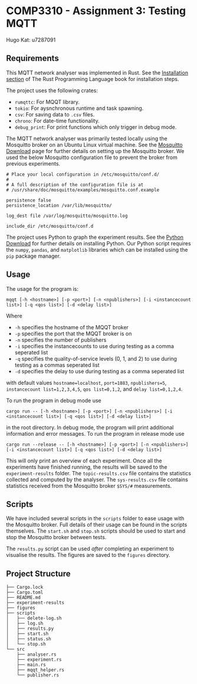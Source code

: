 # COMP3310 - Assignment 3: Testing MQTT

Hugo Kat: u7287091

## Requirements
This MQTT network analyser was implemented in Rust. See the [Installation section](https://doc.rust-lang.org/book/ch01-01-installation.html) of The Rust Programming Language book for installation steps. 

The project uses the following crates:
* `rumqttc`: For MQQT library.
* `tokio`: For aysnchronous runtime and task spawning.
* `csv`: For saving data to `.csv` files.
* `chrono`: For date-time functionality.
* `debug_print`: For print functions which only trigger in debug mode.

The MQTT network analyser was primarily tested locally using the Mosquitto broker on an Ubuntu Linux virtual machine. See the [Mosquitto Download](https://mosquitto.org/download/) page for further details on setting up the Mosquitto broker. We used the below Mosquitto configuration file to prevent the broker from previous experiments. 

```
# Place your local configuration in /etc/mosquitto/conf.d/
#
# A full description of the configuration file is at
# /usr/share/doc/mosquitto/examples/mosquitto.conf.example

persistence false
persistence_location /var/lib/mosquitto/

log_dest file /var/log/mosquitto/mosquitto.log

include_dir /etc/mosquitto/conf.d
```

The project uses Python to graph the experiment results. See the [Python Download](https://www.python.org/downloads/) for further details on installing Python. Our Python script requires the `numpy`, `pandas`, and `matplotlib` libraries which can be installed using the `pip` package manager. 

## Usage

The usage for the program is:
```
mqqt [-h <hostname>] [-p <port>] [-n <npublishers>] [-i <instancecount list>] [-q <qos list>] [-d <delay list>]
```
Where
* `-h` specifies the hostname of the MQQT broker
* `-p` specifies the port that the MQQT broker is on
* `-n` specifies the number of publishers
* `-i` specifies the instancecounts to use during testing as a comma seperated list
* `-q` specifies the quality-of-service levels (0, 1, and 2) to use during testing as a commas seperated list
* `-d` specifies the delay to use during testing as a comma seperated list

with default values `hostname=localhost`, `port=1883`, `npublishers=5`, `instancecount list=1,2,3,4,5`, `qos list=0,1,2`, and `delay list=0,1,2,4`.

To run the program in debug mode use
```
cargo run -- [-h <hostname>] [-p <port>] [-n <npublishers>] [-i <instancecount list>] [-q <qos list>] [-d <delay list>]
```
in the root directory. In debug mode, the program will print additional information and error messages. To run the program in release mode use 
```
cargo run --release -- [-h <hostname>] [-p <port>] [-n <npublishers>] [-i <instancecount list>] [-q <qos list>] [-d <delay list>]
```
This will only print an overview of each experiment. Once all the experiments have finished running, the results will be saved to the `experiment-results` folder. The `topic-results.csv` file contains the statistics collected and computed by the analyser. The `sys-results.csv` file contains statistics received from the Mosquitto broker `$SYS/#` measurements.  

## Scripts
We have included several scripts in the `scripts` folder to ease usage with the Mosquitto broker. Full details of their usage can be found in the scripts themselves. The `start.sh` and `stop.sh` scripts should be used to start and stop the Mosquitto broker between tests. 

The `results.py` script can be used *after* completing an experiment to visualise the results. The figures are saved to the `figures` directory. 

## Project Structure
```
├── Cargo.lock
├── Cargo.toml
├── README.md
├── experiment-results
├── figures
├── scripts
│   ├── delete-log.sh
│   ├── log.sh
│   ├── results.py
│   ├── start.sh
│   ├── status.sh
│   └── stop.sh
└── src
    ├── analyser.rs
    ├── experiment.rs
    ├── main.rs
    ├── mqqt_helper.rs
    └── publisher.rs
```